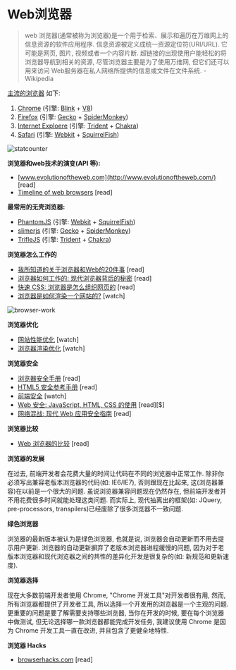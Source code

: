 # Web浏览器


>web 浏览器(通常被称为浏览器)是一个用于检索、展示和遍历在万维网上的信息资源的软件应用程序. 信息资源被定义成统一资源定位符(URI/URL). 它可能是网页, 图片, 视频或者一个内容片断. 超链接的出现使用户能轻松的将浏览器导航到相关的资源, 尽管浏览器主要是为了使用万维网, 但它们还可以用来访问 Web服务器在私人网络所提供的信息或文件在文件系统. - Wikipedia

[主流的浏览器](http://www.sitepoint.com/browser-trends-april-2015-statcounter-vs-netmarketshare/) 如下:

1. [Chrome](http://www.google.com/chrome/) (引擎: [Blink](https://en.wikipedia.org/wiki/Blink_%28layout_engine%29) + [V8](https://en.wikipedia.org/wiki/V8_%28JavaScript_engine%29))
2. [Firefox](https://www.mozilla.org/en-US/firefox/new/) (引擎: [Gecko](https://en.wikipedia.org/wiki/Gecko_%28software%29) + [SpiderMonkey](https://en.wikipedia.org/wiki/SpiderMonkey_%28software%29))
3. [Internet Exploere](http://windows.microsoft.com/en-us/internet-explorer/download-ie) (引擎: [Trident](https://en.wikipedia.org/wiki/Trident_%28layout_engine%29) + [Chakra](https://en.wikipedia.org/wiki/Chakra_%28JScript_engine%29))
4. [Safari](https://www.apple.com/safari/) (引擎: [Webkit](https://en.wikipedia.org/wiki/WebKit) + [SquirrelFish](https://trac.webkit.org/wiki/SquirrelFish))

![statcounter](https://raw.githubusercontent.com/dwqs/fedHandlebook/master/images/statcounter.png)

**浏览器和web技术的演变(API 等):**

* [www.evolutionoftheweb.com](http://www.evolutionoftheweb.com/) [read]
* [Timeline of web browsers](https://en.wikipedia.org/wiki/Timeline_of_web_browsers) [read]

**最常用的无壳浏览器:**

* [PhantomJS](http://phantomjs.org/) (引擎: [Webkit](https://en.wikipedia.org/wiki/WebKit) + [SquirrelFish](https://trac.webkit.org/wiki/SquirrelFish))
* [slimerjs](http://slimerjs.org/) (引擎: [Gecko](https://en.wikipedia.org/wiki/Gecko_%28software%29) + [SpiderMonkey](https://en.wikipedia.org/wiki/SpiderMonkey_%28software%29))
* [TrifleJS](http://triflejs.org/) (引擎: [Trident](https://en.wikipedia.org/wiki/Trident_%28layout_engine%29) + [Chakra](https://en.wikipedia.org/wiki/Chakra_%28JScript_engine%29))

**浏览器怎么工作的**

* [我所知道的关于浏览器和Web的20件事](http://www.20thingsilearned.com/en-US/foreword/1) [read]
* [浏览器如何工作的: 现代浏览器背后的秘密](http://www.html5rocks.com/en/tutorials/internals/howbrowserswork/) [read]
* [快速 CSS: 浏览器是怎么组织网页的](http://dbaron.org/talks/2012-03-11-sxsw/master.xhtml) [read]
* [浏览器是如何渲染一个网站的?](https://www.youtube.com/watch?v=SmE4OwHztCc) [watch]

![browser-work](https://raw.githubusercontent.com/dwqs/fedHandlebook/master/images/browsers-work.png)

**浏览器优化**

* [网站性能优化](https://www.udacity.com/course/website-performance-optimization--ud884) [watch]
* [浏览器渲染优化](https://www.udacity.com/course/browser-rendering-optimization--ud860) [watch]

**浏览器安全**

* [浏览器安全手册](https://code.google.com/p/browsersec/wiki/Main) [read]
* [HTML5 安全参考手册](https://html5sec.org/#javascript) [read]
* [前端安全](https://mikewest.org/2013/09/frontend-security-frontendconf-2013) [watch]
* [Web 安全: JavaScript, HTML, CSS 的使用](http://www.amazon.com/Security-Web-Developers-Using-JavaScript/dp/1491928646/) [read][$]
* [网络混战: 现代 Web 应用安全指南](http://lcamtuf.coredump.cx/tangled/) [read]

**浏览器比较**

* [Web 浏览器的比较](https://en.wikipedia.org/wiki/Comparison_of_web_browsers) [read]

**浏览器的发展**

在过去, 前端开发者会花费大量的时间让代码在不同的浏览器中正常工作. 除非你必须写出兼容老版本浏览器的代码(如: IE6/IE7), 否则跟现在比起来, 这(浏览器兼容)在以前是一个很大的问题. 虽说浏览器兼容问题现在仍然存在, 但前端开发者并不用花费很多时间就能处理这类问题. 而实际上, 现代抽离出的框架(如: JQuery, pre-processors, transpilers)已经废除了很多浏览器不一致问题.

**绿色浏览器**

浏览器的最新版本被认为是绿色浏览器, 也就是说, 浏览器会自动更新而不用去提示用户更新. 浏览器的自动更新摒弃了老版本浏览器进程缓慢的问题, 因为对于老版本浏览器和现代浏览器之间的共性的差异化开发是很复杂的(如: 新规范和更新速度).

**浏览器选择**

现在大多数前端开发者使用 Chrome, "Chrome 开发工具"对开发者很有用, 然而, 所有浏览器都提供了开发者工具, 所以选择一个开发用的浏览器是一个主观的问题. 更重要的问题是要了解需要支持哪些浏览器, 当你在开发的时候, 要在每个浏览器中做测试, 但无论选择哪一款浏览器都能完成开发任务, 我建议使用 Chrome 是因为 Chrome 开发工具一直在改进, 并且包含了更健全地特性.

**浏览器 Hacks**

* [browserhacks.com](http://browserhacks.com/) [read]
